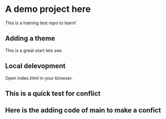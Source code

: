 # A demo project here

This is a training test repo to learn!

## Adding a theme

This is a great start lets see.


## Local delevopment

Open index.html in your browser.



## This is a quick test for conflict

## Here is the adding code of main to make a confict

